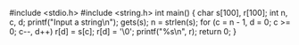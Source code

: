 
#include <stdio.h>
#include <string.h>
int main()
{
   char s[100], r[100];
   int n, c, d;
   printf("Input a string\n");
   gets(s);
   n = strlen(s);
   for (c = n - 1, d = 0; c >= 0; c--, d++)
   r[d] = s[c];
   r[d] = '\0';
   printf("%s\n", r);
   return 0;
}
